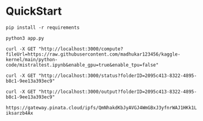 # QuickStart

`
pip install -r requirements
`

`
python3 app.py
`

`
curl -X GET "http://localhost:3000/compute?fileUrl=https://raw.githubusercontent.com/madhukar123456/kaggle-kernel/main/python-code/mistraltest.ipynb&enable_gpu=true&enable_tpu=false"
`

`
curl -X GET "http://localhost:3000/status?folderID=2095c413-8322-4895-b8c1-9ee13a393ec9"
`

`
curl -X GET "http://localhost:3000/output?folderID=2095c413-8322-4895-b8c1-9ee13a393ec9"
`

`
https://gateway.pinata.cloud/ipfs/QmNhakdKbJyAVGJ4WmGBxJ3yfnrWAJ1HKk1Liksarzb4Ax
`